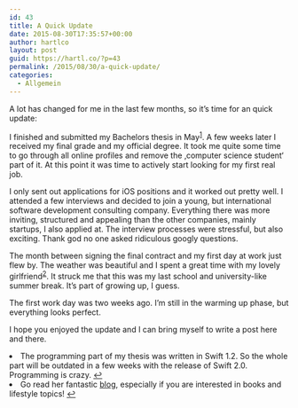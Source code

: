 ```yaml
---
id: 43
title: A Quick Update
date: 2015-08-30T17:35:57+00:00
author: hartlco
layout: post
guid: https://hartl.co/?p=43
permalink: /2015/08/30/a-quick-update/
categories:
  - Allgemein
---
```

A lot has changed for me in the last few months, so it&#8217;s time for an quick update:

I finished and submitted my Bachelors thesis in May<sup id="fnref-43-1"><a href="#fn-43-1" rel="footnote">1</a></sup>. A few weeks later I received my final grade and my official degree. It took me quite some time to go through all online profiles and remove the &#8218;computer science student&#8216; part of it. At this point it was time to actively start looking for my first real job.

I only sent out applications for iOS positions and it worked out pretty well. I attended a few interviews and decided to join a young, but international software development consulting company. Everything there was more inviting, structured and appealing than the other companies, mainly startups, I also applied at. The interview processes were stressful, but also exciting. Thank god no one asked ridiculous googly questions.

The month between signing the final contract and my first day at work just flew by. The weather was beautiful and I spent a great time with my lovely girlfriend<sup id="fnref-43-2"><a href="#fn-43-2" rel="footnote">2</a></sup>. It struck me that this was my last school and university-like summer break. It&#8217;s part of growing up, I guess.

The first work day was two weeks ago. I&#8217;m still in the warming up phase, but everything looks perfect.

I hope you enjoyed the update and I can bring myself to write a post here and there.

<li id="fn-43-1">
  The programming part of my thesis was written in Swift 1.2. So the whole part will be outdated in a few weeks with the release of Swift 2.0. Programming is crazy.&#160;<a href="#fnref-43-1" rev="footnote">&#8617;</a>
</li>
<li id="fn-43-2">
  Go read her fantastic <a href="http://maybemarta.com">blog</a>, especially if you are interested in books and lifestyle topics!&#160;<a href="#fnref-43-2" rev="footnote">&#8617;</a> </fn></footnotes>